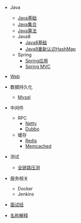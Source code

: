 - Java
  - [Java基础](/information/java/java_base)
  - [Java集合](/information/java/java_collection)
  - [Java算法](/information/java/java_algorithm)
  - Java8
     - [Java8基础](/information/java/java8)
     - [Java8重新认识HashMap](/information/java/java8_hashmap)
  - Spring
     - [Spring应用](/information/spring/spring_info)
     - [Spring MVC](/information/spring/spring_mvc) 

- [Web](/information/web)
- 数据持久化   
  - [Mysql](/information/database/mysql) 
- 中间件
  - RPC
    - [Netty](/information/middleware/netty/netty_info)
    - [Dubbo](/information/middleware/dubbo/dubbo_info)
  - 缓存
     - [Redis](/information/cache/redis)
     - [Memcached](/information/cache/memcached)
- 测试
  - [全链路压测](http://jm.taobao.org/2017/08/09/post-2017080902/)     
- 服务相关 
  - Docker
  - Jenkins 
- [面试经](/information/interview)    
- [名称解释](/information/nounal)    
